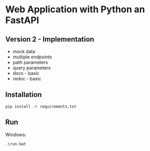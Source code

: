 # Web Application with Python an FastAPI

## Version 2 - Implementation

- mock data
- multiple endpoints
- path parameters
- query parameters
- docs - basic
- redoc - basic

## Installation

```shell
pip install -r requirements.txt
```

## Run

Windows:
```shell
.\run.bat
```
